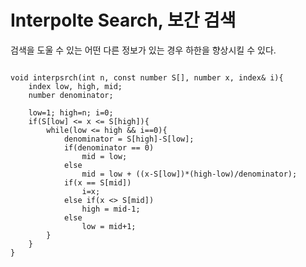 # Interpolte Search, 보간 검색
검색을 도울 수 있는 어떤 다른 정보가 있는 경우 하한을 향상시킬 수 있다.

<pre><code>
void interpsrch(int n, const number S[], number x, index& i){
    index low, high, mid;
    number denominator;

    low=1; high=n; i=0;
    if(S[low] <= x <= S[high]){
        while(low <= high && i==0){
            denominator = S[high]-S[low];
            if(denominator == 0)
                mid = low;
            else
                mid = low + ((x-S[low])*(high-low)/denominator);
            if(x == S[mid])
                i=x;
            else if(x <> S[mid])
                high = mid-1;
            else
                low = mid+1;
        }
    }
}
</code></pre>